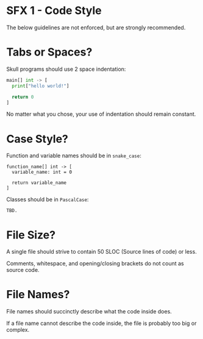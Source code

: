 # SFX 1 - Code Style

The below guidelines are not enforced, but are strongly recommended.

# Tabs or Spaces?

Skull programs should use 2 space indentation:

```python
main[] int -> [
  print["hello world!"]

  return 0
]
```

No matter what you chose, your use of indentation should remain constant.

# Case Style?

Function and variable names should be in `snake_case`:

```pyyhon
function_name[] int -> [
  variable_name: int = 0

  return variable_name
]
```

Classes should be in `PascalCase`:

```
TBD.
```

# File Size?

A single file should strive to contain 50 SLOC (Source lines of code) or less.

Comments, whitespace, and opening/closing brackets do not count as source code.

# File Names?

File names should succinctly describe what the code inside does.

If a file name cannot describe the code inside, the file is probably too big or complex.